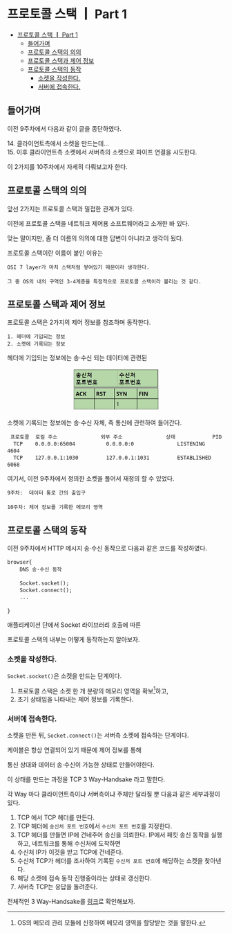 # 프로토콜 스택 ┃ Part 1

- [프로토콜 스택 ┃ Part 1](#프로토콜-스택--part-1)
  - [들어가며](#들어가며)
  - [프로토콜 스택의 의의](#프로토콜-스택의-의의)
  - [프로토콜 스택과 제어 정보](#프로토콜-스택과-제어-정보)
  - [프로토콜 스택의 동작](#프로토콜-스택의-동작)
    - [소켓을 작성한다.](#소켓을-작성한다)
    - [서버에 접속한다.](#서버에-접속한다)

## 들어가며

이전 9주차에서 다음과 같이 글을 종단하였다.

<dl><dt>
14. 클라이언트측에서 소켓을 만드는데...
<br/>
15. 이후 클라이언트측 소켓에서 서버측의 소켓으로 파이프 연결을 시도한다.
</dt></dl>

이 2가지를 10주차에서 자세히 다뤄보고자 한다.

## 프로토콜 스택의 의의

앞선 2가지는 프로토콜 스택과 밀접한 관계가 있다.

이전에 프로토콜 스택을 네트워크 제어용 소프트웨어라고 소개한 바 있다.

맞는 말이지만, 좀 더 이름의 의의에 대한 답변이 아니라고 생각이 됬다.

프로토콜 스택이란 이름이 붙인 이유는

    OSI 7 layer가 마치 스택처럼 쌓여있기 때문이라 생각한다.

    그 중 OS의 내의 구역인 3-4계층을 특정적으로 프로토콜 스택이라 불리는 것 같다.

## 프로토콜 스택과 제어 정보

프로토콜 스택은 2가지의 제어 정보를 참조하며 동작한다.

    1. 헤더에 기입되는 정보
    2. 소켓에 기록되는 정보

헤더에 기입되는 정보에는 송·수신 되는 데이터에 관련된
            
<center>
<img width="40%" src="assets/tcp-header.jpg">
</center>

소켓에 기록되는 정보에는 송·수신 자체, 즉 통신에 관련하여 들어간다.

```shell
 프로토콜  로컬 주소              외부 주소              상태            PID
  TCP    0.0.0.0:65004          0.0.0.0:0              LISTENING       4604
  TCP    127.0.0.1:1030         127.0.0.1:1031         ESTABLISHED     6068
```

여기서, 이전 9주차에서 정의한 소켓을 풀어서 재정의 할 수 있었다.

    9주차:  데이터 통로 간의 출입구

    10주차: 제어 정보를 기록한 메모리 영역

## 프로토콜 스택의 동작

이전 9주차에서 HTTP 메시지 송·수신 동작으로 다음과 같은 코드를 작성하였다.

```
browser{
    DNS 송·수신 동작

    Socket.socket();  
    Socket.connect(); 
    ...

}
```
애플리케이션 단에서 Socket 라이브러리 호출에 따른 

프로토콜 스택의 내부는 어떻게 동작하는지 알아보자.

### 소켓을 작성한다.

`Socket.socket()`은 소켓을 만드는 단계이다.

1. 프로토콜 스택은 소켓 한 개 분량의 메모리 영역을 확보[^memory-allocate]하고,    
2. 초기 상태임을 나타내는 제어 정보를 기록한다.

[^memory-allocate]: OS의 메모리 관리 모듈에 신청하여 메모리 영역을 할당받는 것을 말한다.

### 서버에 접속한다.

소켓을 만든 뒤, `Socket.connect()`는 서버측 소켓에 접속하는 단계이다.

케이블은 항상 연결되어 있기 때문에 제어 정보를 통해 

통신 상대와 데이터 송·수신이 가능한 상태로 만들어야한다.

이 상태를 만드는 과정을 TCP 3 Way-Handsake 라고 말한다.

각 Way 마다 클라이언트측이냐 서버측이냐 주체만 달라질 뿐 다음과 같은 세부과정이 있다.

1. TCP 에서 TCP 헤더를 만든다.
2. TCP 헤더에 `송신처 포트 번호`에서 `수신처 포트 번호`를 지정한다.
3. TCP 헤더를 만들면 IP에 건네주어 송신을 의뢰한다. 
   IP에서 패킷 송신 동작을 실행하고, 네트워크를 통해 수신처에 도착하면
4. 수신처 IP가 이것을 받고 TCP에 건네준다.
5. 수신처 TCP가 헤더를 조사하여 기록된 `수신처 포트 번호`에 해당하는 소켓을 찾아낸다.
6. 해당 소켓에 접속 동작 진행중이라는 상태로 갱신한다.
7. 서버측 TCP는 응답을 돌려준다.

전체적인 3 Way-Handsake를 [링크](https://slides.com/kimyongki/deck-6258c3/embed)로 확인해보자.